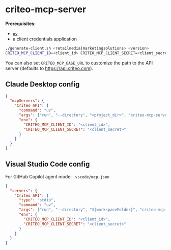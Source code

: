# criteo-mcp-server

**Prerequisites:**

- [`uv`](https://github.com/astral-sh/uv)
- a client credentials application

```sh
./generate-client.sh <retailmedia|marketingsolutions> <version>
CRITEO_MCP_CLIENT_ID=<client_id> CRITEO_MCP_CLIENT_SECRET=<client_secret> uv run criteo-mcp-server
```

You can also set `CRITEO_MCP_BASE_URL` to customize the path to the API server (defaults to https://api.criteo.com).

## Claude Desktop config

```json
{
  "mcpServers": {
    "Criteo API": {
      "command": "uv",
      "args": ["run", "--directory", "<project_dir>", "criteo-mcp-server"],
      "env": {
        "CRITEO_MCP_CLIENT_ID": "<client_id>",
        "CRITEO_MCP_CLIENT_SECRET": "<client_secret>"
      }
    }
  }
}
```

## Visual Studio Code config

For GitHub Copilot agent mode: `.vscode/mcp.json`

```json
{
  "servers": {
    "Criteo API": {
      "type": "stdio",
      "command": "uv",
      "args": ["run", "--directory", "${workspaceFolder}", "criteo-mcp-server"],
      "env": {
        "CRITEO_MCP_CLIENT_ID": "<client_id>",
        "CRITEO_MCP_CLIENT_SECRET": "<client_secret>"
      }
    }
  }
}
```
